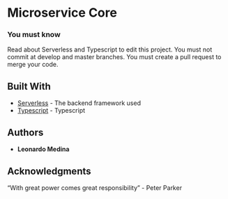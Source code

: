 # Microservice Core

### You must know

Read about Serverless and Typescript to edit this project. You must not commit at develop and master branches.
You must create a pull request to merge your code.



## Built With

* [Serverless](https://serverless.com/framework/docs/) - The backend framework used
* [Typescript](https://www.typescriptlang.org/) - Typescript

## Authors
* **Leonardo Medina**

## Acknowledgments
“With great power comes great responsibility” - Peter Parker

